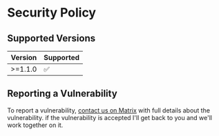 # Security Policy

## Supported Versions

| Version | Supported          |
| ------- | ------------------ |
| >=1.1.0  | :white_check_mark: |

## Reporting a Vulnerability

To report a vulnerability, [contact us on Matrix](https://matrix.to/#/@multineon:gitter.im) with full details about the vulnerability. if the vulnerability is accepted I'll get back to you and we'll work together on it.
